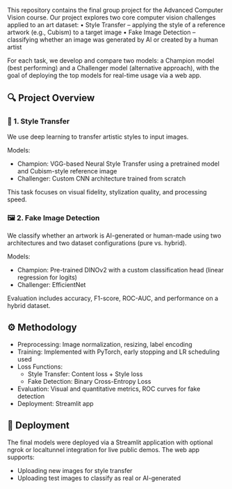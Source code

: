 

This repository contains the final group project for the Advanced Computer Vision course. Our project explores two core computer vision challenges applied to an art dataset:
	•	Style Transfer – applying the style of a reference artwork (e.g., Cubism) to a target image
	•	Fake Image Detection – classifying whether an image was generated by AI or created by a human artist

For each task, we develop and compare two models: a Champion model (best performing) and a Challenger model (alternative approach), with the goal of deploying the top models for real-time usage via a web app.


## 🔍 Project Overview

### 🎨 1. Style Transfer

We use deep learning to transfer artistic styles to input images.

Models:
- Champion: VGG-based Neural Style Transfer using a pretrained model and Cubism-style reference image
- Challenger: Custom CNN architecture trained from scratch


This task focuses on visual fidelity, stylization quality, and processing speed.


### 🖼️ 2. Fake Image Detection

We classify whether an artwork is AI-generated or human-made using two architectures and two dataset configurations (pure vs. hybrid).

Models:
- Champion: Pre-trained DINOv2 with a custom classification head (linear regression for logits)
- Challenger: EfficientNet

Evaluation includes accuracy, F1-score, ROC-AUC, and performance on a hybrid dataset.



## ⚙️ Methodology
- Preprocessing: Image normalization, resizing, label encoding
- Training: Implemented with PyTorch, early stopping and LR scheduling used
- Loss Functions:
	- Style Transfer: Content loss + Style loss
	- Fake Detection: Binary Cross-Entropy Loss
- Evaluation: Visual and quantitative metrics, ROC curves for fake detection
- Deployment: Streamlit app



## 🚀 Deployment

The final models were deployed via a Streamlit application with optional ngrok or localtunnel integration for live public demos. The web app supports:
- Uploading new images for style transfer
- Uploading test images to classify as real or AI-generated

